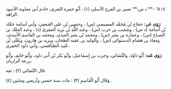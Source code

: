 ٦٤١٤ -** د س:** نصير بن الفرج الأسلي (١) ، أَبُو حمزة الثغري، خادم أبي معاوية الأسود الزاهد.

**رَوَى عَن:** حجاج بْن مُحَمَّد المصيصي (س) ، وحسين بْن علي الجعفي، وأبي أسامة حَمَّاد بْن أسامة (د س) ، وشعيب بن حرب (س) ، وعَبد اللَّهِ بْن يَزِيدَ المقرئ (د) ، وعبد الملك بن الصباح (س) ، وعمارة بن بشر (س) ، ومحمد بْن بشر العبدي، ومحمد بن القاسم الأسدي، ومعاذ بن هشام الدستوائي (س) ، والوليد بن عقبة الطحان، ويزيد بن هارون، ويَعْلَى بْن عُبَيد الطنافسي، وأبي داود الحفري.

**رَوَى عَنه:** أَبُو دَاوُدَ، والنَّسَائي، وحرب بن إِسماعيل، وأبُو بُكر بْن أَبي داود، وأَبُو حَاتِم، وأَبُو زرعة الرازيان.

قال النَّسَائي (٢) : ثقة.

وَقَال أَبُو الْقَاسِمِ (٣) : مات سنة خمس وأربعين ومئتين (٤) .